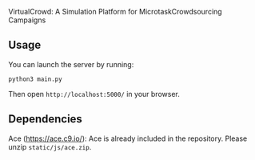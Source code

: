VirtualCrowd: A Simulation Platform for MicrotaskCrowdsourcing Campaigns

## Usage
You can launch the server by running:
```
python3 main.py
```
Then open `http://localhost:5000/` in your browser.

## Dependencies
Ace (https://ace.c9.io/): Ace is already included in the repository. Please unzip `static/js/ace.zip`.
